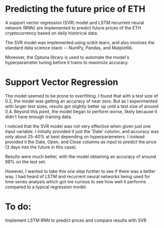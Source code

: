 # Predicting the future price of ETH

A support vector regression (SVR) model and LSTM recurrent neural network (RNN) are implemented to predict future prices of the ETH cryptocurrency based on daily historical data.

The SVR model was implemented using scikit-learn, and also involves the standard data science stack -- NumPy, Pandas, and Matplotlib.

Moreover, the Optuna library is used to automate the model's hyperparameter tuning before it trains to maximize accuracy.

# Support Vector Regression

The model seemed to be prone to overfitting. I found that with a test size of 0.2, the model was getting an accuracy of near zero. But as I experimented with larger test sizes, results got slightly better up until a test size of around 0.4. Beyond this point, the model began to perform worse, likely because it didn't have enough training data. 

I noticed that the SVR model was not very effective when given just one input variable. I initially provided it just the 'Date' column, and accuracy was only about 25-40% at best depending on hyperparameters. I instead provided it the Date, Open, and Close columns as input to predict the price (3 days into the future in this case).

Results were much better, with the model obtaining an accuracy of around 98% on the test set.

However, I wanted to take this one step further to see if there was a better way. I had heard of LSTM and recurrent neural networks being used for time series analysis which got me curious to see how well it performs compared to a typical regression model.

# To do:
Implement LSTM RNN to predict prices and compare results with SVR
